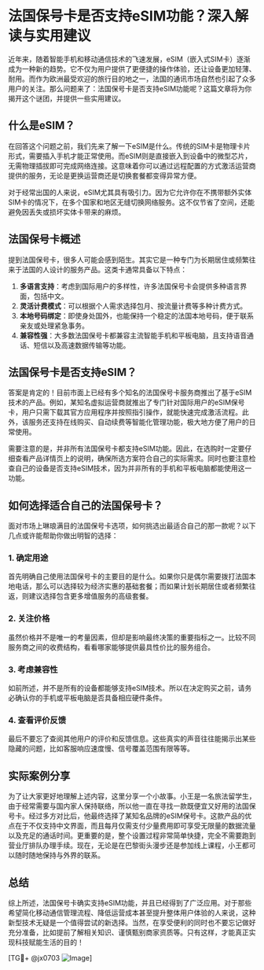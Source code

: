 # 法国保号卡是否支持eSIM功能？深入解读与实用建议

近年来，随着智能手机和移动通信技术的飞速发展，eSIM（嵌入式SIM卡）逐渐成为一种新的趋势。它不仅为用户提供了更便捷的操作体验，还让设备更加轻薄、耐用。而作为欧洲最受欢迎的旅行目的地之一，法国的通讯市场自然也引起了众多用户的关注。那么问题来了：法国保号卡是否支持eSIM功能呢？这篇文章将为你揭开这个谜团，并提供一些实用建议。

## 什么是eSIM？

在回答这个问题之前，我们先来了解一下eSIM是什么。传统的SIM卡是物理卡片形式，需要插入手机才能正常使用。而eSIM则是直接嵌入到设备中的微型芯片，无需物理插拔即可完成网络连接。这意味着你可以通过远程配置的方式激活运营商提供的服务，无论是更换运营商还是切换套餐都变得异常方便。

对于经常出国的人来说，eSIM尤其具有吸引力。因为它允许你在不携带额外实体SIM卡的情况下，在多个国家和地区无缝切换网络服务。这不仅节省了空间，还能避免因丢失或损坏实体卡带来的麻烦。

## 法国保号卡概述

提到法国保号卡，很多人可能会感到陌生。其实它是一种专门为长期居住或频繁往来于法国的人设计的服务产品。这类卡通常具备以下特点：

1. **多语言支持**：考虑到国际用户的多样性，许多法国保号卡会提供多种语言界面，包括中文。
2. **灵活计费模式**：可以根据个人需求选择包月、按流量计费等多种计费方式。
3. **本地号码绑定**：即使身处国外，也能保持一个稳定的法国本地号码，便于联系亲友或处理紧急事务。
4. **兼容性强**：大多数法国保号卡都兼容主流智能手机和平板电脑，且支持语音通话、短信以及高速数据传输等功能。

## 法国保号卡是否支持eSIM？

答案是肯定的！目前市面上已经有多个知名的法国保号卡服务商推出了基于eSIM技术的产品。例如，某知名虚拟运营商就推出了专门针对国际用户的eSIM保号卡，用户只需下载其官方应用程序并按照指引操作，就能快速完成激活流程。此外，该服务还支持在线购买、自动续费等智能化管理功能，极大地方便了用户的日常使用。

需要注意的是，并非所有法国保号卡都支持eSIM功能。因此，在选购时一定要仔细查看产品详情页上的说明，确保所选方案符合自己的实际需求。同时也要注意检查自己的设备是否支持eSIM技术，因为并非所有的手机和平板电脑都能使用这一功能。

## 如何选择适合自己的法国保号卡？

面对市场上琳琅满目的法国保号卡选项，如何挑选出最适合自己的那一款呢？以下几点或许能帮助你做出明智的选择：

### 1. 确定用途
首先明确自己使用法国保号卡的主要目的是什么。如果你只是偶尔需要拨打法国本地电话，那么可以选择较为经济实惠的基础套餐；而如果计划长期居住或者频繁往返，则建议选择包含更多增值服务的高级套餐。

### 2. 关注价格
虽然价格并不是唯一的考量因素，但却是影响最终决策的重要指标之一。比较不同服务商之间的收费结构，看看哪家能够提供最具性价比的服务组合。

### 3. 考虑兼容性
如前所述，并不是所有的设备都能够支持eSIM技术。所以在决定购买之前，请务必确认你的手机或平板电脑是否具备相应硬件条件。

### 4. 查看评价反馈
最后不要忘了查阅其他用户的评价和反馈信息。这些真实的声音往往能揭示出某些隐藏的问题，比如客服响应速度慢、信号覆盖范围有限等等。

## 实际案例分享

为了让大家更好地理解上述内容，这里分享一个小故事。小王是一名旅法留学生，由于经常需要与国内家人保持联络，所以他一直在寻找一款既便宜又好用的法国保号卡。经过多方对比后，他最终选择了某知名品牌的eSIM保号卡。这款产品的优点在于不仅支持中文界面，而且每月仅需支付少量费用即可享受无限量的数据流量以及充足的通话时间。更重要的是，整个设置过程非常简单快捷，完全不需要跑到营业厅排队办理手续。现在，无论是在巴黎街头漫步还是参加线上课程，小王都可以随时随地保持与外界的联系。

## 总结

综上所述，法国保号卡确实支持eSIM功能，并且已经得到了广泛应用。对于那些希望简化移动通信管理流程、降低运营成本甚至提升整体用户体验的人来说，这种新型技术无疑是一个值得尝试的新选择。当然，在享受便利的同时也不要忘记做好充分准备，比如提前了解相关知识、谨慎甄别商家资质等。只有这样，才能真正实现科技赋能生活的目的！

[TG💪+ @jx0703 ![Image](https://github.com/user-attachments/assets/dbca1d08-cadb-493c-b0ec-ad6f7a83f270)]